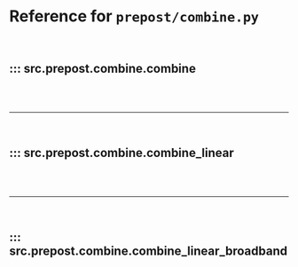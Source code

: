 # Reference for `prepost/combine.py`

<br>

## ::: src.prepost.combine.combine

<br><br><hr><br>

## ::: src.prepost.combine.combine_linear

<br><br><hr><br>

## ::: src.prepost.combine.combine_linear_broadband

<br><br>
